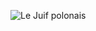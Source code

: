 ![Le Juif polonais](https://upload.wikimedia.org/wikipedia/commons/thumb/3/3d/COBB%2C_Howell-Treasury_%28BEP_engraved_portrait%29.jpg/300px-COBB%2C_Howell-Treasury_%28BEP_engraved_portrait%29.jpg)